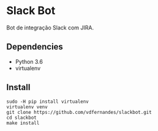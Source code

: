 # Slack Bot
Bot de integração Slack com JIRA.

## Dependencies
- Python 3.6
- virtualenv

## Install

```
sudo -H pip install virtualenv
virtualenv venv
git clone https://github.com/vdfernandes/slackbot.git
cd slackbot
make install
```